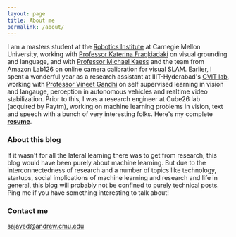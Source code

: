 ```yaml
---
layout: page
title: About me
permalink: /about/
---
```


I am a masters student at the [Robotics Institute](https://www.ri.cmu.edu/) at Carnegie Mellon University, working with [Professor Katerina Fragkiadaki](https://www.cs.cmu.edu/~katef/) on visual grounding and language, and with [Professor Michael Kaess](http://frc.ri.cmu.edu/~kaess/) and the team from Amazon Lab126 on online camera calibration for visual SLAM. Earlier, I spent a wonderful year as a research assistant at IIIT-Hyderabad's [CVIT lab](https://cvit.iiit.ac.in/), working with [Professor Vineet Gandhi](https://faculty.iiit.ac.in/~vgandhi/) on self supervised learning in vision and langauge, perception in autonomous vehicles and realtime video stabilization. Prior to this, I was a research engineer at Cube26 lab (acquired by Paytm), working on machine learning problems in vision, text and speech with a bunch of very interesting folks. Here's my complete [**resume**](../cv.pdf).

### About this blog

If it wasn't for all the lateral learning there was to get from research, this blog would have been purely about machine learning. But due to the interconnectedness of research and a number of topics like technology, startups, social implications of machine learning and research and life in general, this blog will probably not be confined to purely technical posts. Ping me if you have something interesting to talk about!

### Contact me

[sajaved@andrew.cmu.edu](mailto:sajaved@andrew.cmu.edu)